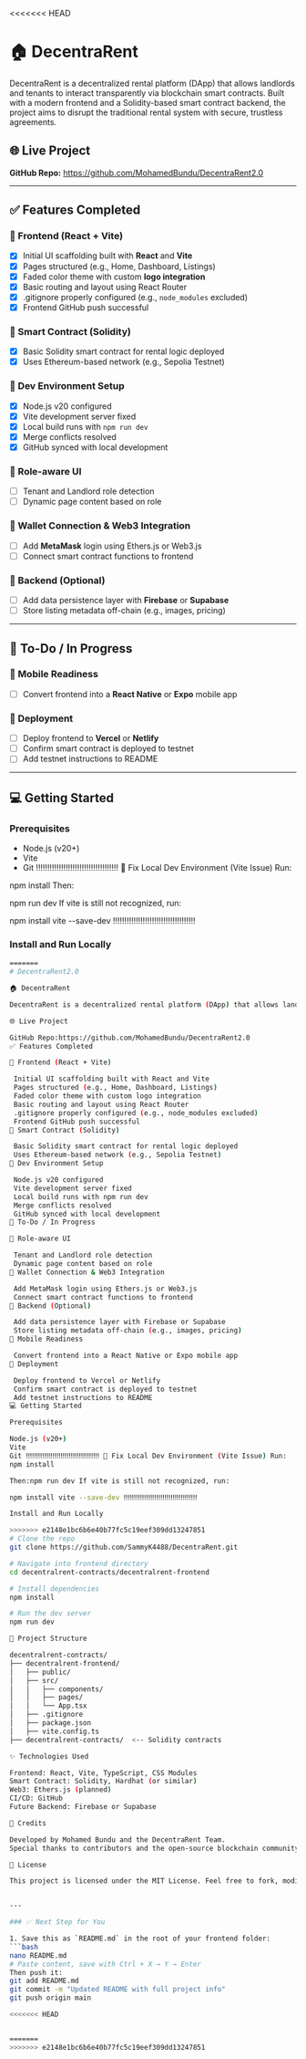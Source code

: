 <<<<<<< HEAD
# 🏠 DecentraRent

DecentraRent is a decentralized rental platform (DApp) that allows landlords and tenants to interact transparently via blockchain smart contracts. Built with a modern frontend and a Solidity-based smart contract backend, the project aims to disrupt the traditional rental system with secure, trustless agreements.

## 🌐 Live Project
**GitHub Repo:** https://github.com/MohamedBundu/DecentraRent2.0

---

## ✅ Features Completed

### 🎨 Frontend (React + Vite)
- [x] Initial UI scaffolding built with **React** and **Vite**
- [x] Pages structured (e.g., Home, Dashboard, Listings)
- [x] Faded color theme with custom **logo integration**
- [x] Basic routing and layout using React Router
- [x] .gitignore properly configured (e.g., `node_modules` excluded)
- [x] Frontend GitHub push successful

### 🧠 Smart Contract (Solidity)
- [x] Basic Solidity smart contract for rental logic deployed
- [x] Uses Ethereum-based network (e.g., Sepolia Testnet)

### 🔧 Dev Environment Setup
- [x] Node.js v20 configured
- [x] Vite development server fixed
- [x] Local build runs with `npm run dev`
- [x] Merge conflicts resolved
- [x] GitHub synced with local development

### 👥 Role-aware UI
- [ ] Tenant and Landlord role detection
- [ ] Dynamic page content based on role

### 🔐 Wallet Connection & Web3 Integration
- [ ] Add **MetaMask** login using Ethers.js or Web3.js
- [ ] Connect smart contract functions to frontend

### 🧪 Backend (Optional)
- [ ] Add data persistence layer with **Firebase** or **Supabase**
- [ ] Store listing metadata off-chain (e.g., images, pricing)

---

## 🔨 To-Do / In Progress

### 📱 Mobile Readiness
- [ ] Convert frontend into a **React Native** or **Expo** mobile app

### 🚀 Deployment
- [ ] Deploy frontend to **Vercel** or **Netlify**
- [ ] Confirm smart contract is deployed to testnet
- [ ] Add testnet instructions to README

---

## 💻 Getting Started

### Prerequisites
- Node.js (v20+)
- Vite
- Git
‼️‼️‼️‼️‼️‼️‼️‼️‼️‼️‼️‼️‼️‼️‼️‼️‼️‼️
🔧 Fix Local Dev Environment (Vite Issue)
Run:

npm install
Then:

npm run dev
If vite is still not recognized, run:

npm install vite --save-dev
‼️‼️‼️‼️‼️‼️‼️‼️‼️‼️‼️‼️‼️‼️‼️‼️‼️‼️

### Install and Run Locally
```bash
=======
# DecentraRent2.0

🏠 DecentraRent

DecentraRent is a decentralized rental platform (DApp) that allows landlords and tenants to interact transparently via blockchain smart contracts. Built with a modern frontend and a Solidity-based smart contract backend, the project aims to disrupt the traditional rental system with secure, trustless agreements.

🌐 Live Project

GitHub Repo:https://github.com/MohamedBundu/DecentraRent2.0
✅ Features Completed

🎨 Frontend (React + Vite)

 Initial UI scaffolding built with React and Vite
 Pages structured (e.g., Home, Dashboard, Listings)
 Faded color theme with custom logo integration
 Basic routing and layout using React Router
 .gitignore properly configured (e.g., node_modules excluded)
 Frontend GitHub push successful
🧠 Smart Contract (Solidity)

 Basic Solidity smart contract for rental logic deployed
 Uses Ethereum-based network (e.g., Sepolia Testnet)
🔧 Dev Environment Setup

 Node.js v20 configured
 Vite development server fixed
 Local build runs with npm run dev
 Merge conflicts resolved
 GitHub synced with local development
🔨 To-Do / In Progress

👥 Role-aware UI

 Tenant and Landlord role detection
 Dynamic page content based on role
🔐 Wallet Connection & Web3 Integration

 Add MetaMask login using Ethers.js or Web3.js
 Connect smart contract functions to frontend
🧪 Backend (Optional)

 Add data persistence layer with Firebase or Supabase
 Store listing metadata off-chain (e.g., images, pricing)
📱 Mobile Readiness

 Convert frontend into a React Native or Expo mobile app
🚀 Deployment

 Deploy frontend to Vercel or Netlify
 Confirm smart contract is deployed to testnet
 Add testnet instructions to README
💻 Getting Started

Prerequisites

Node.js (v20+)
Vite
Git ‼️‼️‼️‼️‼️‼️‼️‼️‼️‼️‼️‼️‼️‼️‼️‼️‼️‼️ 🔧 Fix Local Dev Environment (Vite Issue) Run:
npm install 

Then:npm run dev If vite is still not recognized, run:

npm install vite --save-dev ‼️‼️‼️‼️‼️‼️‼️‼️‼️‼️‼️‼️‼️‼️‼️‼️‼️‼️

Install and Run Locally

>>>>>>> e2148e1bc6b6e40b77fc5c19eef309dd13247851
# Clone the repo
git clone https://github.com/SammyK4488/DecentraRent.git

# Navigate into frontend directory
cd decentralrent-contracts/decentralrent-frontend

# Install dependencies
npm install

# Run the dev server
npm run dev

📁 Project Structure

decentralrent-contracts/
├── decentralrent-frontend/
│   ├── public/
│   ├── src/
│   │   ├── components/
│   │   ├── pages/
│   │   └── App.tsx
│   ├── .gitignore
│   ├── package.json
│   ├── vite.config.ts
├── decentralrent-contracts/  <-- Solidity contracts

✨ Technologies Used

Frontend: React, Vite, TypeScript, CSS Modules
Smart Contract: Solidity, Hardhat (or similar)
Web3: Ethers.js (planned)
CI/CD: GitHub
Future Backend: Firebase or Supabase

🙌 Credits

Developed by Mohamed Bundu and the DecentraRent Team.
Special thanks to contributors and the open-source blockchain community.

📌 License

This project is licensed under the MIT License. Feel free to fork, modify, or contribute!


---

### ✅ Next Step for You

1. Save this as `README.md` in the root of your frontend folder:
```bash
nano README.md
# Paste content, save with Ctrl + X → Y → Enter
Then push it:
git add README.md
git commit -m "Updated README with full project info"
git push origin main

<<<<<<< HEAD


=======
>>>>>>> e2148e1bc6b6e40b77fc5c19eef309dd13247851
